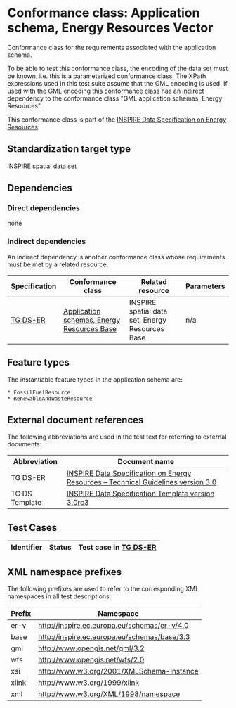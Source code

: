 # Conformance class: Application schema, Energy Resources Vector

Conformance class for the requirements associated with the application schema. 

To be able to test this conformance class, the encoding of the data set must be known, i.e. this is a parameterized conformance class. The XPath expressions used in this test suite assume that the GML encoding is used. If used with the GML encoding this conformance class has an indirect dependency to the conformance class "GML application schemas, Energy Resources".

This conformance class is part of the [INSPIRE Data Specification on Energy Resources](../README.md).

## Standardization target type

INSPIRE spatial data set

## Dependencies

### Direct dependencies

none

### Indirect dependencies

An indirect dependency is another conformance class whose requirements must be met by a related resource.

| Specification | Conformance class | Related resource | Parameters |
| ------------- | ----------------- | ---------------- | ---------- |
| [TG DS-ER](./README.md#ref_TG_DS_ER) | [Application schemas, Energy Resources Base](../er-as/README.md) | INSPIRE spatial data set, Energy Resources Base | n/a |
 
## Feature types <a name="feature-types"></a>

The instantiable feature types in the application schema are:

	* FossilFuelResource
	* RenewableAndWasteResource

## External document references

The following abbreviations are used in the test text for referring to external documents:

Abbreviation                     | Document name
-------------------------------- | --------------------------------------------------
TG DS-ER <a name="ref_TG_DS_ER"></a>   | [INSPIRE Data Specification on Energy Resources – Technical Guidelines version 3.0](http://inspire.ec.europa.eu/documents/Data_Specifications/INSPIRE_DataSpecification_ER_v3.0.pdf)
TG DS Template <a name="ref_TG_DS_tmpl"></a>   | [INSPIRE Data Specification Template version 3.0rc3](http://inspire.jrc.ec.europa.eu/documents/Data_Specifications/INSPIRE_DataSpecification_Template_v3.0rc3.pdf)

## Test Cases

| Identifier                                                        | Status   | Test case in [TG DS-ER](#ref_TG_DS_ER)  |
| ----------------------------------------------------------------- | -------- | ------------ |


## XML namespace prefixes <a name="namespaces"></a>

The following prefixes are used to refer to the corresponding XML namespaces in all test descriptions:

Prefix         | Namespace
-------------- | -------------------------------------------------
er-v  		   | http://inspire.ec.europa.eu/schemas/er-v/4.0
base           | http://inspire.ec.europa.eu/schemas/base/3.3
gml            | http://www.opengis.net/gml/3.2
wfs            | http://www.opengis.net/wfs/2.0
xsi            | http://www.w3.org/2001/XMLSchema-instance
xlink          | http://www.w3.org/1999/xlink
xml            | http://www.w3.org/XML/1998/namespace
